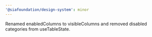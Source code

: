 ```yaml
---
'@siafoundation/design-system': minor
---
```


Renamed enabledColumns to visibleColumns and removed disabled categories from useTableState.
